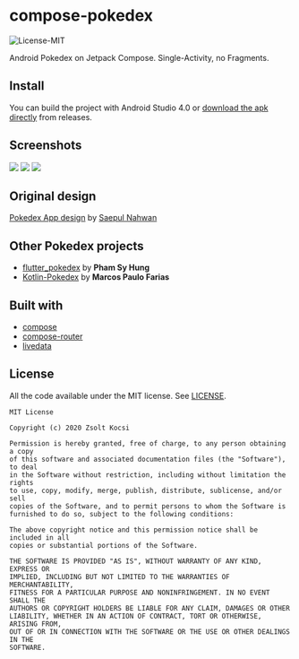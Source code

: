 # compose-pokedex
![License-MIT](https://img.shields.io/badge/License-MIT-red.svg)

Android Pokedex on Jetpack Compose. Single-Activity, no Fragments.

## Install

You can build the project with Android Studio 4.0 or [download the apk directly](https://github.com/zsoltk/compose-pokedex/releases) from releases.

## Screenshots

![](https://imgur.com/QK1oSpH.png)
![](https://imgur.com/ItpuqRh.png)
![](https://imgur.com/otiwrN5.png)


## Original design

[Pokedex App design](https://dribbble.com/shots/6545819-Pokedex-App) by [Saepul Nahwan](https://dribbble.com/saepulnahwan23)

## Other Pokedex projects

- [flutter_pokedex](https://github.com/scitbiz/flutter_pokedex/) by **Pham Sy Hung**
- [Kotlin-Pokedex](https://github.com/mrcsxsiq/Kotlin-Pokedex) by **Marcos Paulo Farias**

## Built with

- [compose](https://developer.android.com/jetpack/compose)
- [compose-router](https://github.com/zsoltk/compose-router)
- [livedata](https://developer.android.com/topic/libraries/architecture/livedata)

## License

All the code available under the MIT license. See [LICENSE](LICENSE).

```
MIT License

Copyright (c) 2020 Zsolt Kocsi

Permission is hereby granted, free of charge, to any person obtaining a copy
of this software and associated documentation files (the "Software"), to deal
in the Software without restriction, including without limitation the rights
to use, copy, modify, merge, publish, distribute, sublicense, and/or sell
copies of the Software, and to permit persons to whom the Software is
furnished to do so, subject to the following conditions:

The above copyright notice and this permission notice shall be included in all
copies or substantial portions of the Software.

THE SOFTWARE IS PROVIDED "AS IS", WITHOUT WARRANTY OF ANY KIND, EXPRESS OR
IMPLIED, INCLUDING BUT NOT LIMITED TO THE WARRANTIES OF MERCHANTABILITY,
FITNESS FOR A PARTICULAR PURPOSE AND NONINFRINGEMENT. IN NO EVENT SHALL THE
AUTHORS OR COPYRIGHT HOLDERS BE LIABLE FOR ANY CLAIM, DAMAGES OR OTHER
LIABILITY, WHETHER IN AN ACTION OF CONTRACT, TORT OR OTHERWISE, ARISING FROM,
OUT OF OR IN CONNECTION WITH THE SOFTWARE OR THE USE OR OTHER DEALINGS IN THE
SOFTWARE.
```
